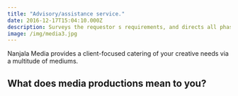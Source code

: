 ```yaml
---
title: "Advisory/assistance service."
date: 2016-12-17T15:04:10.000Z
description: Surveys the requestor s requirements, and directs all phases of audiovisual layout design, selection of equipment, and contracting for procurement of services and equipment for the installation of audiovisual devices and peripheral components.
image: /img/media3.jpg
---
```


Nanjala Media provides a client-focused catering of your creative needs via a multitude of mediums.



## What does media productions mean to you?
